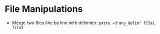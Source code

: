 File Manipulations
======

 * Merge two files line by line with delimiter: ```paste -d"any_delim" file1 file2```
